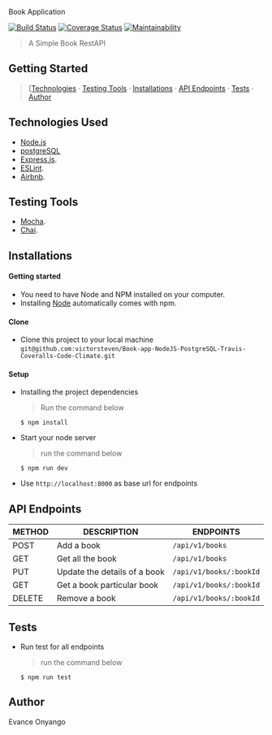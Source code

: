 
Book Application

[![Build Status](https://travis-ci.org/victorsteven/Book-app-NodeJS-PostgreSQL-Travis-Coveralls-Code-Climate.svg?branch=master)](https://travis-ci.org/victorsteven/Book-app-NodeJS-PostgreSQL-Travis-Coveralls-Code-Climate)    [![Coverage Status](https://coveralls.io/repos/github/victorsteven/Book-app-NodeJS-PostgreSQL-Travis-Coveralls-Code-Climate/badge.svg?branch=master)](https://coveralls.io/github/victorsteven/Book-app-NodeJS-PostgreSQL-Travis-Coveralls-Code-Climate?branch=master)    [![Maintainability](https://api.codeclimate.com/v1/badges/750e4ce5c8a8112eec3a/maintainability)](https://codeclimate.com/github/victorsteven/Book-app-NodeJS-PostgreSQL-Travis-Coveralls-Code-Climate/maintainability) 

> A Simple Book RestAPI

## Getting Started

> [[Technologies](#technologies-used) &middot; [Testing Tools](#testing-tools) &middot; [Installations](#installations) &middot; [API Endpoints](#api-endpoints) &middot; [Tests](#tests) &middot; [Author](#author)


## Technologies Used

[node]: (https://nodejs.org)

- [Node.js](node)
- [postgreSQL](node)
- [Express.js](https://expressjs.com).
- [ESLint](https://eslint.org/).
- [Airbnb](https://www.npmjs.com/package/eslint-config-airbnb).

## Testing Tools

- [Mocha](https://mochajs.org/).
- [Chai](https://chaijs.com).

## Installations

#### Getting started

- You need to have Node and NPM installed on your computer.
- Installing [Node](node) automatically comes with npm.

#### Clone

- Clone this project to your local machine `git@github.com:victorsteven/Book-app-NodeJS-PostgreSQL-Travis-Coveralls-Code-Climate.git`

#### Setup

- Installing the project dependencies
  > Run the command below
  ```shell
  $ npm install
  ```
- Start your node server
  > run the command below
  ```shell
  $ npm run dev
  ```
- Use `http://localhost:8000` as base url for endpoints

## API Endpoints

| METHOD | DESCRIPTION                             | ENDPOINTS                 |
| ------ | --------------------------------------- | ------------------------- |
| POST   | Add a book                              | `/api/v1/books`           |
| GET    | Get all the book                        | `/api/v1/books`           |
| PUT    | Update the details of a book            | `/api/v1/books/:bookId`   |
| GET    | Get a book particular book              | `/api/v1/books/:bookId`   |
| DELETE | Remove a book                           | `/api/v1/books/:bookId`   |


## Tests

- Run test for all endpoints
  > run the command below
  ```shell
  $ npm run test
  ```


## Author

Evance Onyango
   
